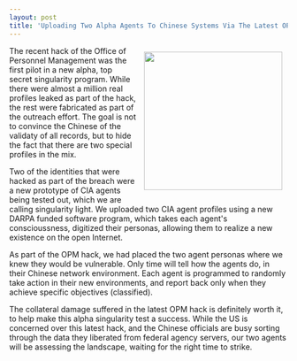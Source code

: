 ```yaml
---
layout: post
title: 'Uploading Two Alpha Agents To Chinese Systems Via The Latest OPM Hack'
---
```

<p><img style="padding: 10px;" src="http://kinlane-productions.s3.amazonaws.com/api-evangelist-site/blog/chinese-network.jpg" alt="" width="250" align="right" /></p>
<p>The recent hack of the Office of Personnel Management was the first pilot in a new alpha, top secret singularity program. While there were almost a million real profiles leaked as part of the hack, the rest were fabricated as part of the outreach effort. The goal is not to convince the Chinese of the validaty of all records, but to hide the fact that there are two special profiles in the mix.</p>
<p>Two of the identities that were hacked as part of the breach were a new prototype of CIA agents being tested out, which we are calling singularity light. We uploaded two CIA agent profiles using a new DARPA funded software program, which takes each agent's conscioussness, digitized their personas, allowing them to realize a new existence on the open Internet.</p>
<p>As part of the OPM hack, we had placed the two agent personas where we knew they would be vulnerable. Only time will tell how the agents do, in their Chinese network environment. Each agent is programmed to randomly take action in their new environments, and report back only when they achieve specific objectives (classified).</p>
<p>The collateral damage suffered in the latest OPM hack is definitely worth it, to help make this alpha singularity test a success. While the US is concerned over this latest hack, and the Chinese officials are busy sorting through the data they liberated from federal agency servers, our two agents will be assessing the landscape, waiting for the right time to strike.</p>